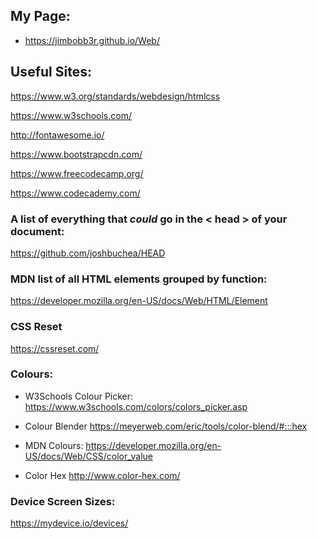 ## My Page: 

- https://jimbobb3r.github.io/Web/ 

## Useful Sites:
 
https://www.w3.org/standards/webdesign/htmlcss

https://www.w3schools.com/

http://fontawesome.io/ 

https://www.bootstrapcdn.com/

https://www.freecodecamp.org/ 

https://www.codecademy.com/ 


### A list of everything that *could* go in the < head > of your document: 
  
https://github.com/joshbuchea/HEAD 


### MDN list of all HTML elements grouped by function: 

https://developer.mozilla.org/en-US/docs/Web/HTML/Element


### CSS Reset 

https://cssreset.com/


### Colours:  
 
- W3Schools Colour Picker:
https://www.w3schools.com/colors/colors_picker.asp

- Colour Blender 
https://meyerweb.com/eric/tools/color-blend/#:::hex

- MDN Colours: 
https://developer.mozilla.org/en-US/docs/Web/CSS/color_value 

- Color Hex
http://www.color-hex.com/


### Device Screen Sizes: 

https://mydevice.io/devices/
